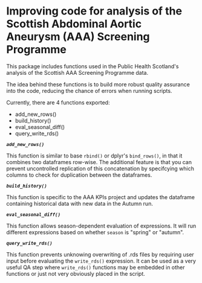 Improving code for analysis of the Scottish Abdominal Aortic Aneurysm (AAA) Screening Programme
==============

This package includes functions used in the Public Health Scotland's analysis of the Scottish AAA Screening Programme data.

The idea behind these functions is to build more robust quality assurance into the code, reducing the chance of errors when running scripts.

Currently, there are 4 functions exported:
- add_new_rows()
- build_history()
- eval_seasonal_diff()
- query_write_rds()

***`add_new_rows()`***

This function is similar to base `rbind()` or dplyr's `bind_rows()`, in that it combines two dataframes row-wise. The additional feature is that you can prevent uncontrolled replication of this concatenation by specifcying which columns to check for duplication between the dataframes.


***`build_history()`***

This function is specific to the AAA KPIs project and updates the dataframe containing historical data with new data in the Autumn run. 


***`eval_seasonal_diff()`***

This function allows season-dependent evaluation of expressions. It will run different expressions based on whether `season` is "spring" or "autumn".


***`query_write_rds()`***

This function prevents unknowing overwriting of .rds files by requiring user input before evaluating the `write_rds()` expression. It can be used as a very useful QA step where `write_rds()` functions may be embedded in other functions or just not very obviously placed in the script.


